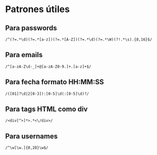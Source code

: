 # Patrones útiles

## Para passwords

``/^(?=.*\d)(?=.*[a-z])(?=.*[A-Z])(?=.*\d)(?=.*\W)(?!.*\s).{8,16}$/``

## Para emails

``/^[a-zA-Z\d-_]+@[a-zA-Z0-9.]+.[a-z]+$/``

## Para fecha formato HH:MM:SS

``/([01]?\d|2[0-3]):[0-5]\d(:[0-5]\d)?/``

## Para tags HTML como div

``/<div[^>]*>.*<\/div>/``

## Para usernames

``/^\w[\w.]{0,28}\w$/``
